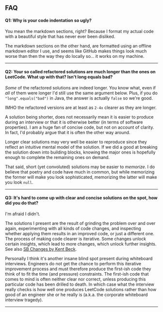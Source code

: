 ## FAQ

#### Q1: Why is your code indentation so ugly?

You mean the markdown sections, right?  Because I format my actual code with a beautiful style that has never ever been disliked.

The markdown sections on the other hand, are formatted using an offline markdown editor I use, and seems like GitHub makes things look much worse than then the way they do locally so… it works on my machine.

___

#### Q2: Your so called refactored solutions are much longer than the ones on LeetCode. What up with that? Isn't long equals bad?

*Some* of the refactored solutions are indeed longer. You know what, even if *all* of them were longer I'd still use the same argument below. Plus, if you do `"long".equals("bad")` in Java, the answer is actually `false` so we're good.

IMHO the refactored versions are at least as `2-4x` clearer as they are longer.

A solution being shorter, does not necessarily mean it is easier to produce during an interview or that it is otherwise better (in terms of software properties). I am a huge fan of concise code, but not on account of clarity. In fact, I'd probably argue that it is often the other way around. 

Longer clear solutions may very well be easier to reproduce since they reflect an intuitive mental model of the solution. If we did a good at breaking the solution down into building blocks, knowing the major ones is hopefully enough to complete the remaining ones on demand.

That said, short (yet convoluted) solutions may be easier to *memorize*. I do believe that poetry and code have much in common, but while memorizing the former will make you look sophisticated, memorizing the latter will make you look `null`.

---

#### Q3: It's hard to come up with clear and concise solutions on the spot, how did you do that?

I'm afraid I didn't.

The solutions I present are the result of grinding the problem over and over again, experimenting with all kinds of code changes, and inspecting whether applying them results in an improved code, or just a different one. The process of making code clearer is iterative. Some changes unlock certain insights, which lead to more changes, which unlock further insights. See also [SB Changes by Kent Beck](https://medium.com/@kentbeck_7670/bs-changes-e574bc396aaa). 

Personally I think it's another insane blind spot present during whiteboard interviews. Engineers do not get the chance to perform this iterative improvement process and must therefore produce the first-ish code they think of to fit the time (and pressure) constraints. The first-ish code that comes to mind is often neither clear nor correct, unless producing this particular code has been drilled to death. In which case what the interview really checks is how well one produces LeetCode solutions rather than how good of an engineer she or he really is (a.k.a. the corporate whiteboard interview tragedy).

---




